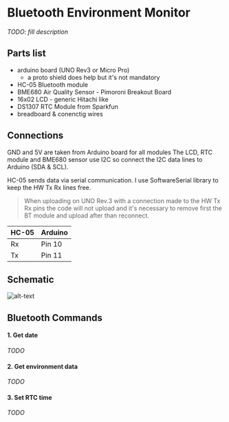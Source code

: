 # Bluetooth Environment Monitor
_TODO: fill description_

## Parts list
- arduino board (UNO Rev3 or Micro Pro)
  - a proto shield does help but it's not mandatory
- HC-05 Bluetooth module
- BME680 Air Quality Sensor - Pimoroni Breakout Board
- 16x02 LCD - generic Hitachi like
- DS1307 RTC Module from Sparkfun
- breadboard & conenctig wires

## Connections

GND and 5V are taken from Arduino board for all modules
The LCD, RTC module and BME680 sensor use I2C so connect the I2C data lines to Arduino (SDA & SCL).

HC-05 sends data via serial communication. I use SoftwareSerial library to keep the HW Tx Rx lines free.

> When uploading on UNO Rev.3 with a connection made to the HW Tx Rx pins the code will not upload and it's necessary to remove first the BT module and upload after than reconnect.

| HC-05 | Arduino |
| ----- | ------- |
| Rx    | Pin 10  |
| Tx    | Pin 11  |

## Schematic
![alt-text]("res/EnvMonitor-BME680_bb.png "Fritzing Schematic")

## Bluetooth Commands

#### 1. Get date
_TODO_
#### 2. Get environment data
_TODO_
#### 3. Set RTC time
_TODO_